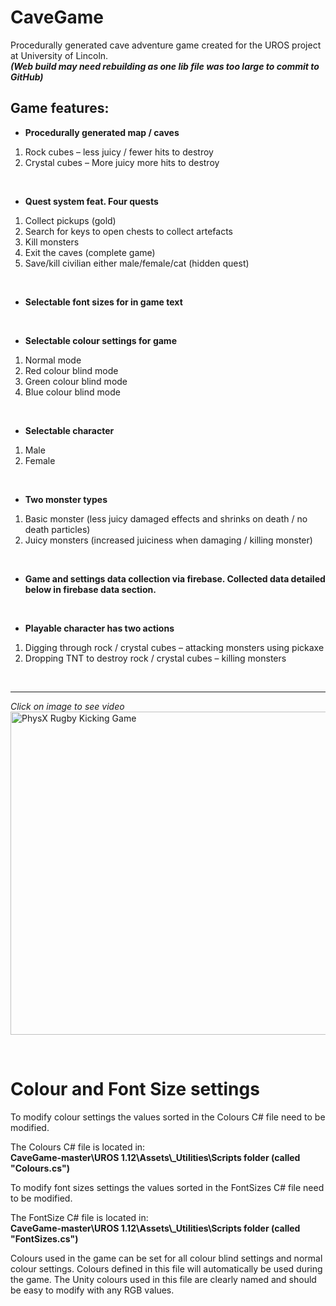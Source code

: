 # CaveGame
Procedurally generated cave adventure game created for the UROS project at University of Lincoln.
<br />
***(Web build may need rebuilding as one lib file was too large to commit to GitHub)***

## Game features:
-	**Procedurally generated map / caves** <br />
1) Rock cubes – less juicy / fewer hits to destroy <br />
2) Crystal cubes – More juicy more hits to destroy <br />
<br />
  
-	**Quest system feat. Four quests** <br />
1) Collect pickups (gold)<br />
2) Search for keys to open chests to collect artefacts<br />
3) Kill monsters<br />
4) Exit the caves (complete game)<br />
5) Save/kill civilian either male/female/cat (hidden quest)<br />
<br />  
  
- **Selectable font sizes for in game text**<br />
<br />

- **Selectable colour settings for game**<br />
1) Normal mode<br />
2) Red colour blind mode<br />
3) Green colour blind mode<br />
4) Blue colour blind mode<br />
  <br />
  
-	**Selectable character**<br />
1) Male<br />
2) Female<br />
<br />

-	**Two monster types**<br />
1) Basic monster (less juicy damaged effects and shrinks on death / no death particles)<br />
2) Juicy monsters (increased juiciness when damaging / killing monster)<br />
  <br />
  
-	**Game and settings data collection via firebase. Collected data detailed below in firebase data section.**<br />
<br />

-	**Playable character has two actions**<br />
1) Digging through rock / crystal cubes – attacking monsters using pickaxe<br />
2) Dropping TNT to destroy rock / crystal cubes – killing monsters<br />

<br />

___
*Click on image to see video*
<a href="https://www.youtube.com/watch?v=xgxYK691VSQ&t=50s" target="_blank"><img src="https://img.youtube.com/vi/xgxYK691VSQ/maxresdefault.jpg" 
alt="PhysX Rugby Kicking Game" width="920" height="517" border="0" /></a>

<br />

# Colour and Font Size settings
To modify colour settings the values sorted in the Colours C# file need to be modified.<br />

The Colours C# file is located in:<br />
**CaveGame-master\UROS 1.12\Assets\\_Utilities\Scripts folder (called "Colours.cs")**
<br />

To modify font sizes settings the values sorted in the FontSizes C# file need to be modified.<br />

The FontSize C# file is located in:<br />
**CaveGame-master\UROS 1.12\Assets\\_Utilities\Scripts folder (called "FontSizes.cs")**
<br />

Colours used in the game can be set for all colour blind settings and normal colour settings. Colours defined in this file will automatically be used during the game. The Unity colours used in this file are clearly named and should be easy to modify with any RGB values.<br />
